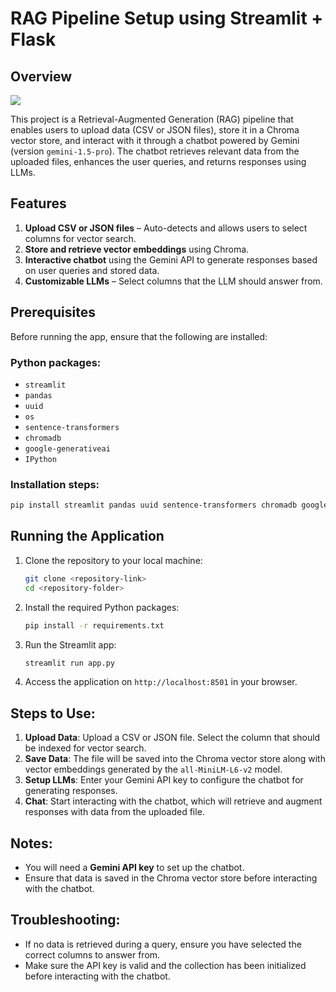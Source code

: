# RAG Pipeline Setup using Streamlit + Flask

## Overview

![](https://storage.googleapis.com/mle-courses-prod/users/61b6fa1ba83a7e37c8309756/private-files/5d2762e0-84a4-11ef-80c6-c1c8552cee67-Screen_Shot_2024_10_07_at_19.03.57.png)

This project is a Retrieval-Augmented Generation (RAG) pipeline that enables users to upload data (CSV or JSON files), store it in a Chroma vector store, and interact with it through a chatbot powered by Gemini (version `gemini-1.5-pro`). The chatbot retrieves relevant data from the uploaded files, enhances the user queries, and returns responses using LLMs.

## Features
1. **Upload CSV or JSON files** – Auto-detects and allows users to select columns for vector search.
2. **Store and retrieve vector embeddings** using Chroma.
3. **Interactive chatbot** using the Gemini API to generate responses based on user queries and stored data.
4. **Customizable LLMs** – Select columns that the LLM should answer from.

## Prerequisites
Before running the app, ensure that the following are installed:

### Python packages:
- `streamlit`
- `pandas`
- `uuid`
- `os`
- `sentence-transformers`
- `chromadb`
- `google-generativeai`
- `IPython`

### Installation steps:
```bash
pip install streamlit pandas uuid sentence-transformers chromadb google-generativeai IPython
```

## Running the Application
1. Clone the repository to your local machine:
   ```bash
   git clone <repository-link>
   cd <repository-folder>
   ```

2. Install the required Python packages:
   ```bash
   pip install -r requirements.txt
   ```

3. Run the Streamlit app:
   ```bash
   streamlit run app.py
   ```

4. Access the application on `http://localhost:8501` in your browser.

## Steps to Use:
1. **Upload Data**: Upload a CSV or JSON file. Select the column that should be indexed for vector search.
2. **Save Data**: The file will be saved into the Chroma vector store along with vector embeddings generated by the `all-MiniLM-L6-v2` model.
3. **Setup LLMs**: Enter your Gemini API key to configure the chatbot for generating responses.
4. **Chat**: Start interacting with the chatbot, which will retrieve and augment responses with data from the uploaded file.

## Notes:
- You will need a **Gemini API key** to set up the chatbot.
- Ensure that data is saved in the Chroma vector store before interacting with the chatbot.

## Troubleshooting:
- If no data is retrieved during a query, ensure you have selected the correct columns to answer from.
- Make sure the API key is valid and the collection has been initialized before interacting with the chatbot.

